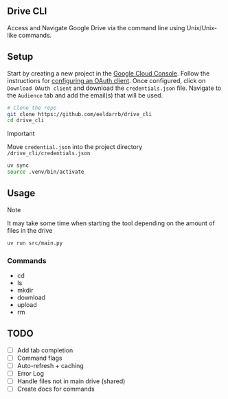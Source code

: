 ## Drive CLI

Access and Navigate  Google Drive via the command line using Unix/Unix-like commands.

## Setup

Start by creating a new project in the [Google Cloud Console](https://console.cloud.google.com/). Follow the instructions for [configuring an OAuth client](https://developers.google.com/android-publisher/getting_started). Once configured, click on `Download OAuth client` and download the `credentials.json` file. Navigate to the `Audience` tab and add the email(s) that will be used.

```sh
# Clone the repo
git clone https://github.com/eeldarrb/drive_cli
cd drive_cli
```
>[!IMPORTANT]
>
>Move `credential.json` into the project directory `/drive_cli/credentials.json`

```sh
uv sync
source .venv/bin/activate
```

## Usage

> [!NOTE]
>It may take some time when starting the tool depending on the amount of files in the drive

```sh
uv run src/main.py
```

### Commands
- cd
- ls
- mkdir
- download
- upload
- rm

## TODO
- [ ] Add tab completion
- [ ] Command flags
- [ ] Auto-refresh + caching
- [ ] Error Log
- [ ] Handle files not in main drive (shared)
- [ ] Create docs for commands
